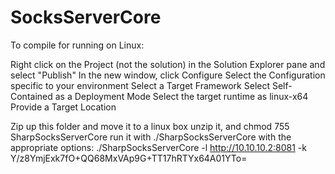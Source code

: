 # SocksServerCore

To compile for running on Linux:

Right click on the Project (not the solution) in the Solution Explorer pane and select "Publish" 
In the new window, click Configure
Select the Configuration specific to your environment
Select a Target Framework
Select Self-Contained as a Deployment Mode
Select the target runtime as linux-x64
Provide a Target Location

Zip up this folder and move it to a linux box
unzip it, and chmod 755 SharpSocksServerCore
run it with ./SharpSocksServerCore with the appropriate options:
  ./SharpSocksServerCore -l http://10.10.10.2:8081 -k Y/z8YmjExk7fO+QQ68MxVAp9G+TT17hRTYx64A01YTo=
